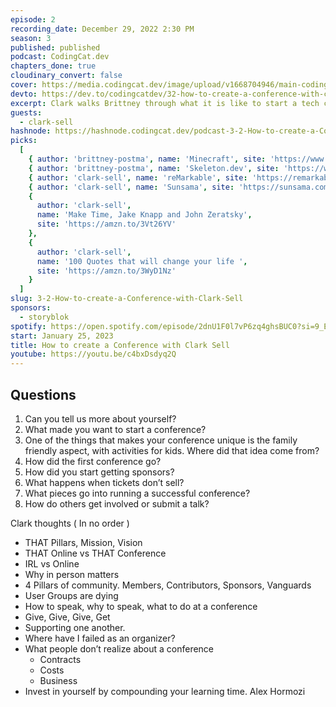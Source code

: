 ```yaml
---
episode: 2
recording_date: December 29, 2022 2:30 PM
season: 3
published: published
podcast: CodingCat.dev
chapters_done: true
cloudinary_convert: false
cover: https://media.codingcat.dev/image/upload/v1668704946/main-codingcatdev-photo/How-to-create-a-Conference-with-Clark-Sell.jpg
devto: https://dev.to/codingcatdev/32-how-to-create-a-conference-with-clark-sell-m2k
excerpt: Clark walks Brittney through what it is like to start a tech conference, how hard it is to scale, and the impacts the pandemic had on attendees.
guests:
  - clark-sell
hashnode: https://hashnode.codingcat.dev/podcast-3-2-How-to-create-a-Conference-with-Clark-Sell
picks:
  [
    { author: 'brittney-postma', name: 'Minecraft', site: 'https://www.minecraft.net/en-us' },
    { author: 'brittney-postma', name: 'Skeleton.dev', site: 'https://www.skeleton.dev' },
    { author: 'clark-sell', name: 'reMarkable', site: 'https://remarkable.com' },
    { author: 'clark-sell', name: 'Sunsama', site: 'https://sunsama.com/' },
    {
      author: 'clark-sell',
      name: 'Make Time, Jake Knapp and John Zeratsky',
      site: 'https://amzn.to/3Vt26YV'
    },
    {
      author: 'clark-sell',
      name: '100 Quotes that will change your life ',
      site: 'https://amzn.to/3WyD1Nz'
    }
  ]
slug: 3-2-How-to-create-a-Conference-with-Clark-Sell
sponsors:
  - storyblok
spotify: https://open.spotify.com/episode/2dnU1F0l7vP6zq4ghsBUC0?si=9_Ed6Ac-TyyeC-_K4Ra3AQ&utm_source=copy-link
start: January 25, 2023
title: How to create a Conference with Clark Sell
youtube: https://youtu.be/c4bxDsdyq2Q
---
```


## Questions

1. Can you tell us more about yourself?
2. What made you want to start a conference?
3. One of the things that makes your conference unique is the family friendly aspect, with activities for kids. Where did that idea come from?
4. How did the first conference go?
5. How did you start getting sponsors?
6. What happens when tickets don’t sell?
7. What pieces go into running a successful conference?
8. How do others get involved or submit a talk?

Clark thoughts ( In no order )

- THAT Pillars, Mission, Vision
- THAT Online vs THAT Conference
- IRL vs Online
- Why in person matters
- 4 Pillars of community. Members, Contributors, Sponsors, Vanguards
- User Groups are dying
- How to speak, why to speak, what to do at a conference
- Give, Give, Give, Get
- Supporting one another.
- Where have I failed as an organizer?
- What people don’t realize about a conference
  - Contracts
  - Costs
  - Business
- Invest in yourself by compounding your learning time. Alex Hormozi

